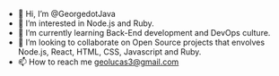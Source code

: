 - 👋 Hi, I’m @GeorgedotJava
- 👀 I’m interested in Node.js and Ruby.
- 🌱 I’m currently learning Back-End development and DevOps culture.
- 💞️ I’m looking to collaborate on Open Source projects that envolves Node.js, React, HTML, CSS, Javascript and Ruby.
- 📫 How to reach me geolucas3@gmail.com 

<!---
GeorgedotJava/GeorgedotJava is a ✨ special ✨ repository because its `README.md` (this file) appears on your GitHub profile.
You can click the Preview link to take a look at your changes.
--->
